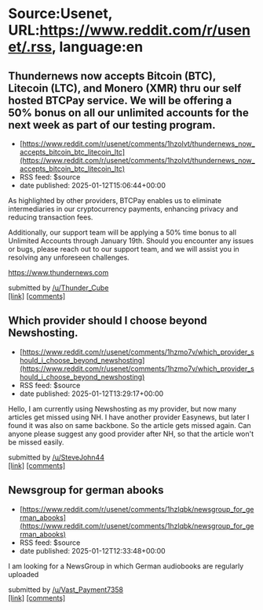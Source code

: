 # Source:Usenet, URL:https://www.reddit.com/r/usenet/.rss, language:en

## Thundernews now accepts Bitcoin (BTC), Litecoin (LTC), and Monero (XMR) thru our self hosted BTCPay service. We will be offering a 50% bonus on all our unlimited accounts for the next week as part of our testing program.
 - [https://www.reddit.com/r/usenet/comments/1hzolvt/thundernews_now_accepts_bitcoin_btc_litecoin_ltc](https://www.reddit.com/r/usenet/comments/1hzolvt/thundernews_now_accepts_bitcoin_btc_litecoin_ltc)
 - RSS feed: $source
 - date published: 2025-01-12T15:06:44+00:00

<!-- SC_OFF --><div class="md"><p>As highlighted by other providers, BTCPay enables us to eliminate intermediaries in our cryptocurrency payments, enhancing privacy and reducing transaction fees.</p> <p>Additionally, our support team will be applying a 50% time bonus to all Unlimited Accounts through January 19th. Should you encounter any issues or bugs, please reach out to our support team, and we will assist you in resolving any unforeseen challenges.</p> <p><a href="https://www.thundernews.com">https://www.thundernews.com</a></p> </div><!-- SC_ON --> &#32; submitted by &#32; <a href="https://www.reddit.com/user/Thunder_Cube"> /u/Thunder_Cube </a> <br/> <span><a href="https://www.reddit.com/r/usenet/comments/1hzolvt/thundernews_now_accepts_bitcoin_btc_litecoin_ltc/">[link]</a></span> &#32; <span><a href="https://www.reddit.com/r/usenet/comments/1hzolvt/thundernews_now_accepts_bitcoin_btc_litecoin_ltc/">[comments]</a></span>

## Which provider should I choose beyond Newshosting.
 - [https://www.reddit.com/r/usenet/comments/1hzmo7v/which_provider_should_i_choose_beyond_newshosting](https://www.reddit.com/r/usenet/comments/1hzmo7v/which_provider_should_i_choose_beyond_newshosting)
 - RSS feed: $source
 - date published: 2025-01-12T13:29:17+00:00

<!-- SC_OFF --><div class="md"><p>Hello, I am currently using Newshosting as my provider, but now many articles get missed using NH. I have another provider Easynews, but later I found it was also on same backbone. So the article gets missed again. Can anyone please suggest any good provider after NH, so that the article won&#39;t be missed easily.</p> </div><!-- SC_ON --> &#32; submitted by &#32; <a href="https://www.reddit.com/user/SteveJohn44"> /u/SteveJohn44 </a> <br/> <span><a href="https://www.reddit.com/r/usenet/comments/1hzmo7v/which_provider_should_i_choose_beyond_newshosting/">[link]</a></span> &#32; <span><a href="https://www.reddit.com/r/usenet/comments/1hzmo7v/which_provider_should_i_choose_beyond_newshosting/">[comments]</a></span>

## Newsgroup for german abooks
 - [https://www.reddit.com/r/usenet/comments/1hzlqbk/newsgroup_for_german_abooks](https://www.reddit.com/r/usenet/comments/1hzlqbk/newsgroup_for_german_abooks)
 - RSS feed: $source
 - date published: 2025-01-12T12:33:48+00:00

<!-- SC_OFF --><div class="md"><p>I am looking for a NewsGroup in which German audiobooks are regularly uploaded</p> </div><!-- SC_ON --> &#32; submitted by &#32; <a href="https://www.reddit.com/user/Vast_Payment7358"> /u/Vast_Payment7358 </a> <br/> <span><a href="https://www.reddit.com/r/usenet/comments/1hzlqbk/newsgroup_for_german_abooks/">[link]</a></span> &#32; <span><a href="https://www.reddit.com/r/usenet/comments/1hzlqbk/newsgroup_for_german_abooks/">[comments]</a></span>

